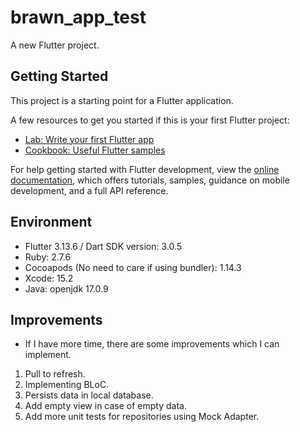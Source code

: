 # brawn_app_test

A new Flutter project.

## Getting Started

This project is a starting point for a Flutter application.

A few resources to get you started if this is your first Flutter project:

- [Lab: Write your first Flutter app](https://docs.flutter.dev/get-started/codelab)
- [Cookbook: Useful Flutter samples](https://docs.flutter.dev/cookbook)

For help getting started with Flutter development, view the
[online documentation](https://docs.flutter.dev/), which offers tutorials,
samples, guidance on mobile development, and a full API reference.

## Environment

- Flutter 3.13.6 / Dart SDK version: 3.0.5
- Ruby: 2.7.6
- Cocoapods (No need to care if using bundler): 1.14.3
- Xcode: 15.2
- Java: openjdk 17.0.9

## Improvements

- If I have more time, there are some improvements which I can implement.

1. Pull to refresh.
2. Implementing BLoC.
3. Persists data in local database.
4. Add empty view in case of empty data.
5. Add more unit tests for repositories using Mock Adapter.

